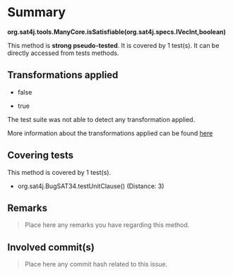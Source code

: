 # Summary
**org.sat4j.tools.ManyCore.isSatisfiable(org.sat4j.specs.IVecInt,boolean)**

This method is **strong pseudo-tested**.
It is covered by 1 test(s). It can be directly accessed from tests methods.


## Transformations applied

- false

- true


The test suite was not able to detect any transformation applied.

More information about the transformations applied can be found [here](https://github.com/STAMP-project/pitest-descartes)

## Covering tests
This method is covered by 1 test(s).
* org.sat4j.BugSAT34.testUnitClause() (Distance: 3)


## Remarks
> Place here any remarks you have regarding this method.

## Involved commit(s)

> Place here any commit hash related to this issue.

